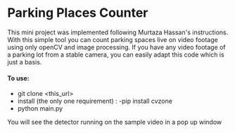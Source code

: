 # **Parking Places Counter**

This mini project was implemented following Murtaza Hassan's instructions. With this simple tool you can count parking spaces live on video footage using only openCV and image processing. If you have any video footage of a parking lot from a stable camera, you can easily adapt this code which is just a basis.

#### To use:
- git clone <this_url>
- install (the only one requirement) : -pip install cvzone
- python main.py

You will see the detector running on the sample video in a pop up window
